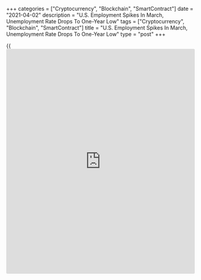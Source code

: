 +++
categories = ["Cryptocurrency", "Blockchain", "SmartContract"]
date = "2021-04-02"
description = "U.S. Employment Spikes In March, Unemployment Rate Drops To One-Year Low"
tags = ["Cryptocurrency", "Blockchain", "SmartContract"]
title = "U.S. Employment Spikes In March, Unemployment Rate Drops To One-Year Low"
type = "post"
+++

{{<iframe id="large-banner" src="https://www.bounty.group/#slide=7.0" width="100%" height="600" scrolling="no" style="border: 0px solid rgb(216, 221, 230); border-radius: 3px;">}}

A closely watched report released by the Labor Department on Friday
showed employment in the U.S. spiked by much more than expected in the
month of March.

The Labor Department said non-farm payroll employment surged up by
916,000 jobs in March after climbing by an upwardly revised 468,000 jobs
in February.

Economists had expected employment to jump by 647,000 jobs compared to
the addition of 379,000 jobs originally reported for the previous month.

The bigger than expected increase in employment reflected widespread job
growth, with employment in the leisure and hospitality sector once again
leading the way.

Employment in the leisure and hospitality sector shot up by 280,000 jobs
in March after jumping by 384,000 jobs in February.

The report also showed a significant rebound in government employment,
reflecting increased employment in education amid the continued
resumption of in-person learning and other school-related activities in
many parts of the country.

Construction employment also rebounded, climbing by 110,000 jobs in
March after falling by 56,000 jobs in February, reflecting the unwinding
of the impact of severe winter weather.

The stronger than expected job growth resulted in a continued decrease
by the unemployment rate, which fell to 6.0 percent in March from 6.2
percent in February. The drop matched expectations.

With the decrease, the unemployment rate fell to its lowest level since
hitting 4.4 percent in March of 2020, when [coronavirus][1] lockdowns
were just starting to take effect.

The drop in the unemployment rate came as household employment jumped by
609,000 persons compared with a 347,000-person increase in the size of
labor force.

Meanwhile, the report said average hourly employee earnings edged down
by $0.04 or 0.1 percent to $29.96. Annual wage growth slowed to 4.2
percent in March from 5.2 percent in February.

For comments and feedback [contact](https://www.playgroundfx.com/contact/): editorial@rtt[news](https://www.letsplayfx.com/blog/forex-news-website/).com

[Economic News][2]

 **What parts of the world are seeing the best (and worst) economic
performances lately? Click[here][3] to check out our [Econ Scorecard][3]
and find out! See up-to-the-moment [ranking](https://www.playgroundfx.com/blog/crypto-exchange-ranking/)s for the best and worst
performers in [GDP][3], [unemployment rate][4], [inflation][5] and much
more.**

   1. www.rtt[news](https://www.letsplayfx.com/blog/forex-news-website/).com/list/coronavirus.aspx
   2. www.rtt[news](https://www.letsplayfx.com/blog/forex-news-website/).com/Content/EconomicNews.aspx
   3. www.rtt[news](https://www.letsplayfx.com/blog/forex-news-website/).com/economic-scorecard/world-rank/GDP/highest-performance.aspx
   4. www.rtt[news](https://www.letsplayfx.com/blog/forex-news-website/).com/economic-scorecard/world-rank/unemployment-rate/lowest-performance.aspx
   5. www.rtt[news](https://www.letsplayfx.com/blog/forex-news-website/).com/economic-scorecard/world-rank/CPI/highest-performance.aspx